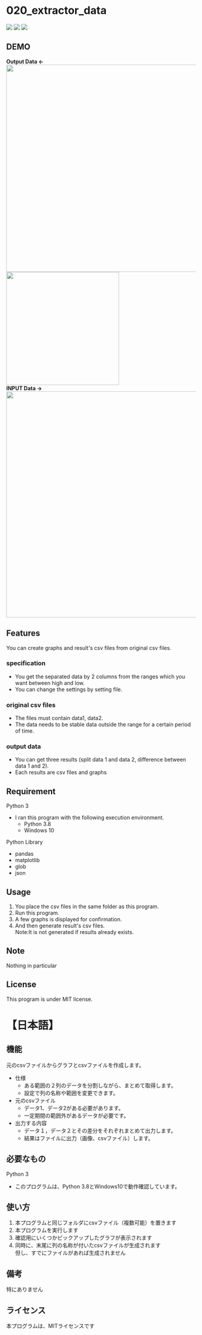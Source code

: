 # 020_extractor_data
![](https://img.shields.io/badge/type-python3-brightgreen)  ![](https://img.shields.io/badge/windows%20build-passing-brightgreen) ![](https://img.shields.io/badge/license-MIT-brightgreen) 

## DEMO
**Output Data  <-**  
<img src="https://user-images.githubusercontent.com/44888139/107183101-712a6180-6a21-11eb-8b92-5a43b8c1f022.png" width="550px">
<img src="https://user-images.githubusercontent.com/44888139/107182792-c31eb780-6a20-11eb-9a7b-309a94fc6b3a.png" width="300px">  
**INPUT Data  ->**   
<img src="https://user-images.githubusercontent.com/44888139/107182603-68855b80-6a20-11eb-801d-8fba026c5627.png" width="600px"> 

  
## Features
You can create graphs and result's csv files from original csv files.

### specification
- You get the separated data by 2 columns from the ranges which you want between high and low.
- You can change the settings by setting file.
### original csv files
- The files must contain data1, data2.
- The data needs to be stable data outside the range for a certain period of time.
### output data
- You can get three results (split data 1 and data 2, difference between data 1 and 2).
- Each results are csv files and graphs

## Requirement 
Python 3
 - I ran this program with the following execution environment.
   - Python 3.8
   - Windows 10

Python Library
  - pandas
  - matplotlib
  - glob
  - json

## Usage
1. You place the csv files in the same folder as this program.
1. Run this program.
1. A few graphs is displayed for confirmation.
1. And then generate result's csv files.  
   Note:It is not generated if results already exists.
## Note
Nothing in particular

## License
This program is under MIT license.
# 【日本語】


## 機能
元のcsvファイルからグラフとcsvファイルを作成します。
- 仕様
  - ある範囲の２列のデータを分割しながら、まとめて取得します。
  - 設定で列の名称や範囲を変更できます。
- 元のcsvファイル
  - データ1、データ2がある必要があります。
  - 一定期間の範囲外があるデータが必要です。
- 出力する内容
  - データ１，データ２とその差分をそれぞれまとめて出力します。
  - 結果はファイルに出力（画像、csvファイル）します。

## 必要なもの
Python 3
- このプログラムは、Python 3.8とWindows10で動作確認しています。

## 使い方
1. 本プログラムと同じフォルダにcsvファイル（複数可能）を置きます
1. 本プログラムを実行します
1. 確認用にいくつかピックアップしたグラフが表示されます
1. 同時に、末尾に列の名称が付いたcsvファイルが生成されます  
   但し、すでにファイルがあれば生成されません


## 備考
特にありません

## ライセンス
本プログラムは、MITライセンスです
